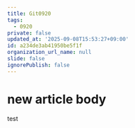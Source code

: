 ```yaml
---
title: Git0920
tags:
  - 0920
private: false
updated_at: '2025-09-08T15:53:27+09:00'
id: a234de3ab41950be5f1f
organization_url_name: null
slide: false
ignorePublish: false
---
```

# new article body
test

